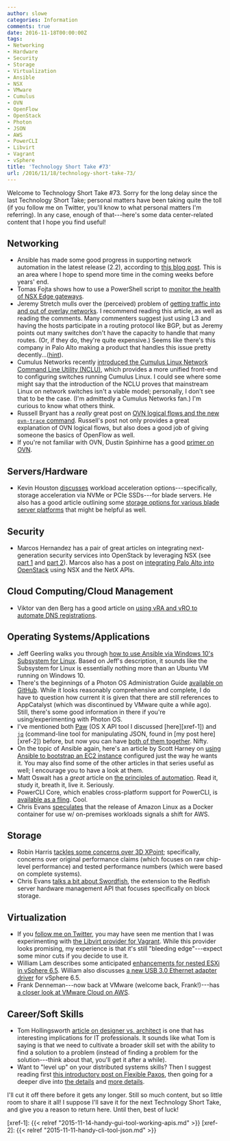 ```yaml
---
author: slowe
categories: Information
comments: true
date: 2016-11-18T00:00:00Z
tags:
- Networking
- Hardware
- Security
- Storage
- Virtualization
- Ansible
- NSX
- VMware
- Cumulus
- OVN
- OpenFlow
- OpenStack
- Photon
- JSON
- AWS
- PowerCLI
- Libvirt
- Vagrant
- vSphere
title: 'Technology Short Take #73'
url: /2016/11/18/technology-short-take-73/
---
```


Welcome to Technology Short Take #73. Sorry for the long delay since the last Technology Short Take; personal matters have been taking quite the toll (if you follow me on Twitter, you'll know to what personal matters I'm referring). In any case, enough of that---here's some data center-related content that I hope you find useful!

## Networking

* Ansible has made some good progress in supporting network automation in the latest release (2.2), according to [this blog post][link-10]. This is an area where I hope to spend more time in the coming weeks before years' end.
* Tomas Fojta shows how to use a PowerShell script to [monitor the health of NSX Edge gateways][link-13].
* Jeremy Stretch mulls over the (perceived) problem of [getting traffic into and out of overlay networks][link-20]. I recommend reading this article, as well as reading the comments. Many commenters suggest just using L3 and having the hosts participate in a routing protocol like BGP, but as Jeremy points out many switches don't have the capacity to handle that many routes. (Or, if they do, they're quite expensive.) Seems like there's this company in Palo Alto making a product that handles this issue pretty decently...([hint][link-21]).
* Cumulus Networks recently [introduced the Cumulus Linux Network Command Line Utility (NCLU)][link-23], which provides a more unified front-end to configuring switches running Cumulus Linux. I could see where some might say that the introduction of the NCLU proves that mainstream Linux on network switches isn't a viable model; personally, I don't see that to be the case. (I'm admittedly a Cumulus Networks fan.) I'm curious to know what others think.
* Russell Bryant has a _really_ great post on [OVN logical flows and the new `ovn-trace` command][link-27]. Russell's post not only provides a great explanation of OVN logical flows, but also does a good job of giving someone the basics of OpenFlow as well.
* If you're not familiar with OVN, Dustin Spinhirne has a good [primer on OVN][link-28].

## Servers/Hardware

* Kevin Houston [discusses][link-29] workload acceleration options---specifically, storage acceleration via NVMe or PCIe SSDs---for blade servers. He also has a good article outlining some [storage options for various blade server platforms][link-30] that might be helpful as well.

## Security

* Marcos Hernandez has a pair of great articles on integrating next-generation security services into OpenStack by leveraging NSX (see [part 1][link-8] and [part 2][link-9]). Marcos also has a post on [integrating Palo Alto into OpenStack][link-11] using NSX and the NetX APIs.

## Cloud Computing/Cloud Management

* Viktor van den Berg has a good article on [using vRA and vRO to automate DNS registrations][link-12].

## Operating Systems/Applications

* Jeff Geerling walks you through [how to use Ansible via Windows 10's Subsystem for Linux][link-1]. Based on Jeff's description, it sounds like the Subsystem for Linux is essentially nothing more than an Ubuntu VM running on Windows 10.
* There's the beginnings of a Photon OS Administration Guide [available on GitHub][link-4]. While it looks reasonably comprehensive and complete, I do have to question how current it is given that there are still references to AppCatalyst (which was discontinued by VMware quite a while ago). Still, there's some good information in there if you're using/experimenting with Photon OS.
* I've mentioned both [Paw][link-6] (OS X API tool I discussed [here][xref-1]) and [`jq`][link-7] (command-line tool for manipulating JSON, found in [my post here][xref-2]) before, but now you can have [both of them together][link-5]. Nifty.
* On the topic of Ansible again, here's an article by Scott Harney on [using Ansible to bootstrap an EC2 instance][link-15] configured just the way he wants it. You may also find some of the other articles in that series useful as well; I encourage you to have a look at them.
* Matt Oswalt has a _great_ article on [the principles of automation][link-16]. Read it, study it, breath it, live it. Seriously.
* PowerCLI Core, which enables cross-platform support for PowerCLI, is  [available as a fling][link-17]. Cool.
* Chris Evans [speculates][link-19] that the release of Amazon Linux as a Docker container for use w/ on-premises workloads signals a shift for AWS.

## Storage

* Robin Harris [tackles some concerns over 3D XPoint][link-31]; specifically, concerns over original performance claims (which focuses on raw chip-level performance) and tested performance numbers (which were based on complete systems).
* Chris Evans [talks a bit about Swordfish][link-32], the extension to the Redfish server hardware management API that focuses specifically on block storage.

## Virtualization

* If you [follow me on Twitter][link-3], you may have seen me mention that I was experimenting with [the Libvirt provider for Vagrant][link-2]. While this provider looks promising, my experience is that it's still "bleeding edge"---expect some minor cuts if you decide to use it.
* William Lam describes some anticipated [enhancements for nested ESXi in vSphere 6.5][link-14]. William also discusses [a new USB 3.0 Ethernet adapter driver][link-33] for vSphere 6.5.
* Frank Denneman---now back at VMware (welcome back, Frank!)---has [a closer look at VMware Cloud on AWS][link-18].

## Career/Soft Skills

* Tom Hollingsworth [article on designer vs. architect][link-22] is one that has interesting implications for IT professionals. It sounds like what Tom is saying is that we need to cultivate a broader skill set with the ability to find a solution to a problem (instead of finding a problem for the solution---think about that, you'll get it after a while).
* Want to "level up" on your distributed systems skills? Then I suggest reading first [this introductory post on Flexible Paxos][link-24], then going for a deeper dive into [the details][link-25] and [more details][link-26].

I'll cut it off there before it gets any longer. Still so much content, but so little room to share it all! I suppose I'll save it for the next Technology Short Take, and give you a reason to return here. Until then, best of luck!



[link-1]: http://www.jeffgeerling.com/blog/2016/using-ansible-through-windows-10s-subsystem-linux
[link-2]: https://github.com/vagrant-libvirt/vagrant-libvirt
[link-3]: https://twitter.com/scott_lowe
[link-4]: https://github.com/vmware/photon/blob/master/docs/photon-admin-guide.md
[link-5]: https://paw.cloud/docs/dynamic-values/jq-processor
[link-6]: https://paw.cloud
[link-7]: https://stedolan.github.io/jq/
[link-8]: http://blogs.vmware.com/openstack/next-generation-security-services-openstack/
[link-9]: http://blogs.vmware.com/openstack/next-generation-security-services-openstack-part-2/
[link-10]: https://www.ansible.com/blog/ansible-network-updates
[link-11]: http://blogs.vmware.com/openstack/advanced-security-services-neutron-nsx-palo-alto-next-generation-firewall/
[link-12]: https://www.viktorious.nl/2016/10/12/automated-dns-registration-with-vra/
[link-13]: https://fojta.wordpress.com/2015/03/02/how-to-monitor-health-of-nsx-edge-gateways/
[link-14]: http://www.virtuallyghetto.com/2016/10/nested-esxi-enhancements-in-vsphere-6-5.html
[link-15]: https://www.scottharney.com/using-ansible-to-bootstap-my-work-environment-part-4/
[link-16]: https://keepingitclassless.net/2016/10/principles-of-automation/
[link-17]: http://blogs.vmware.com/PowerCLI/2016/10/powercli-core-fling-available.html
[link-18]: http://frankdenneman.nl/2016/10/13/vmware-cloud-aws-closer-look/
[link-19]: https://blog.architecting.it/2016/11/02/aws-getting-serious-about-enterprise-on-prem-with-dockerised-linux-ami/
[link-20]: http://packetlife.net/blog/2016/sep/30/overlay-problem-getting-in-out/
[link-21]: http://www.vmware.com/products/nsx.html
[link-22]: https://networkingnerd.net/2016/10/27/designer-or-architect-its-a-matter-of-choice/
[link-23]: https://cumulusnetworks.com/blog/cumulus-linux-network-command-line-utlility/
[link-24]: https://dahliamalkhi.wordpress.com/2016/08/26/flexible-paxos-a-new-breed-of-scalable-resilient-and-performant-consensus-algorithms-is-made-possible/
[link-25]: http://hh360.user.srcf.net/blog/2016/08/majority-agreement-is-not-necessary/
[link-26]: http://ssougou.blogspot.com/2016/08/a-more-flexible-paxos.html
[link-27]: https://blog.russellbryant.net/2016/11/11/ovn-logical-flows-and-ovn-trace/
[link-28]: http://blog.spinhirne.com/2016/09/a-primer-on-ovn.html
[link-29]: http://bladesmadesimple.com/2016/10/workload-acceleration-options-for-blade-servers/
[link-30]: http://bladesmadesimple.com/2016/11/storage-options-for-blade-servers/
[link-31]: http://storagemojo.com/2016/10/06/is-3d-xpoint-in-trouble/
[link-32]: https://blog.architecting.it/2016/10/17/snia-has-high-hopes-for-swordfish/
[link-33]: http://www.virtuallyghetto.com/2016/11/usb-3-0-ethernet-adapter-nic-driver-for-esxi-6-5.html
[xref-1]: {{< relref "2015-11-14-handy-gui-tool-working-apis.md" >}}
[xref-2]: {{< relref "2015-11-11-handy-cli-tool-json.md" >}}
